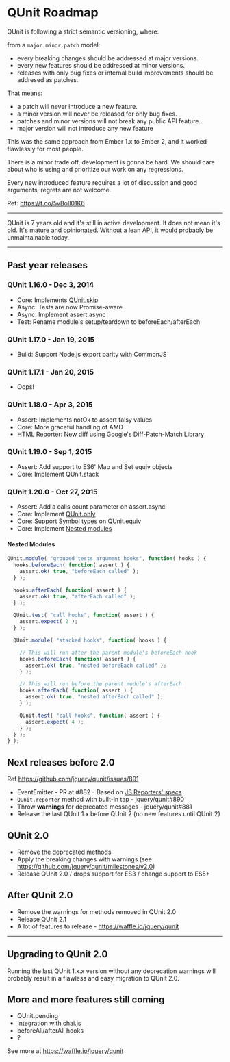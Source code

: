 # QUnit Roadmap

QUnit is following a strict semantic versioning, where:

from a `major.minor.patch` model:

- every breaking changes should be addressed at major versions.
- every new features should be addressed at minor versions.
- releases with only bug fixes or internal build improvements should be addresed as patches.

That means:

- a patch will never introduce a new feature.
- a minor version will never be released for only bug fixes.
- patches and minor versions will not break any public API feature.
- major version will not introduce any new feature

This was the same approach from Ember 1.x to Ember 2, and it worked flawlessly for most people.

There is a minor trade off, development is gonna be hard. We should care about who is using and prioritize our work on any regressions.

Every new introduced feature requires a lot of discussion and good arguments, regrets are not welcome.

Ref: https://t.co/5vBoIl01K6

---

QUnit is 7 years old and it's still in active development. It does not mean it's old. It's mature and opinionated. Without a lean API, it would probably be unmaintainable today.

---

## Past year releases

### QUnit 1.16.0 - Dec 3, 2014

- Core: Implements [QUnit.skip](http://api.qunitjs.com/QUnit.skip/)
- Async: Tests are now Promise-aware
- Async: Implement assert.async
- Test: Rename module's setup/teardown to beforeEach/afterEach

### QUnit 1.17.0 - Jan 19, 2015

- Build: Support Node.js export parity with CommonJS

### QUnit 1.17.1 - Jan 20, 2015

- Oops!

### QUnit 1.18.0 - Apr 3, 2015

- Assert: Implements notOk to assert falsy values
- Core: More graceful handling of AMD
- HTML Reporter: New diff using Google's Diff-Patch-Match Library

### QUnit 1.19.0 - Sep 1, 2015

- Assert: Add support to ES6' Map and Set equiv objects
- Core: Implement QUnit.stack

### QUnit 1.20.0 - Oct 27, 2015

- Assert: Add a calls count parameter on assert.async
- Core: Implement [QUnit.only](http://api.qunitjs.com/QUnit.only/)
- Core: Support Symbol types on QUnit.equiv
- Core: Implement [Nested modules](http://api.qunitjs.com/QUnit.module/)

#### Nested Modules

```js
QUnit.module( "grouped tests argument hooks", function( hooks ) {
  hooks.beforeEach( function( assert ) {
    assert.ok( true, "beforeEach called" );
  } );

  hooks.afterEach( function( assert ) {
    assert.ok( true, "afterEach called" );
  } );

  QUnit.test( "call hooks", function( assert ) {
    assert.expect( 2 );
  } );

  QUnit.module( "stacked hooks", function( hooks ) {

    // This will run after the parent module's beforeEach hook
    hooks.beforeEach( function( assert ) {
      assert.ok( true, "nested beforeEach called" );
    } );

    // This will run before the parent module's afterEach
    hooks.afterEach( function( assert ) {
      assert.ok( true, "nested afterEach called" );
    } );

    QUnit.test( "call hooks", function( assert ) {
      assert.expect( 4 );
    } );
  } );
} );
```

## Next releases before 2.0

Ref https://github.com/jquery/qunit/issues/891

- EventEmitter - PR at #882 - Based on [JS Reporters' specs](https://github.com/js-reporters/js-reporters)
- `QUnit.reporter` method with built-in tap - jquery/qunit#890
- Throw **warnings** for deprecated messages - jquery/qunit#881
- Release the last QUnit 1.x before QUnit 2 (no new features until QUnit 2)

## QUnit 2.0

- Remove the deprecated methods
- Apply the breaking changes with warnings (see https://github.com/jquery/qunit/milestones/v2.0)
- Release QUnit 2.0 / drops support for ES3 / change support to ES5+

## After QUnit 2.0

- Remove the warnings for methods removed in QUnit 2.0
- Release QUnit 2.1
- A lot of features to release - https://waffle.io/jquery/qunit

---

## Upgrading to QUnit 2.0

Running the last QUnit 1.x.x version without any deprecation warnings will probably result in a flawless and easy migration to QUnit 2.0.

## More and more features still coming

- QUnit.pending
- Integration with chai.js
- beforeAll/afterAll hooks
- ?

See more at https://waffle.io/jquery/qunit

